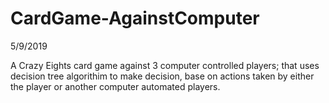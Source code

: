 # CardGame-AgainstComputer
5/9/2019

A Crazy Eights card game against 3 computer controlled players; that uses decision tree algorithim to make decision, base on actions taken by either the player or another 
computer automated players.
